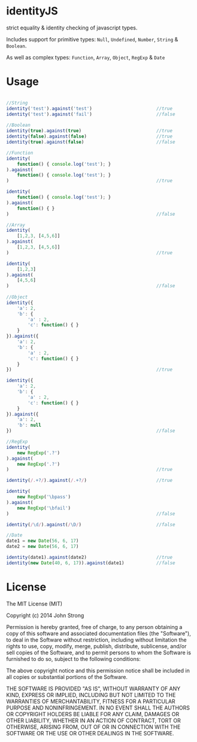 identityJS
==========

strict equality &amp; identity checking of javascript types.

Includes support for primitive types: 
``Null``, ``Undefined``, ``Number``, ``String`` & ``Boolean``.

As well as complex types:
``Function``, ``Array``, ``Object``, ``RegExp`` & ``Date``

Usage
=====
```javascript

//String
identity('test').against('test') 						//true
identity('test').against('fail')						//false
		
//Boolean
identity(true).against(true) 							//true
identity(false).against(false)							//true
identity(true).against(false) 							//false

//Function
identity(
	function() { console.log('test'); }
).against( 
	function() { console.log('test'); }
)														//true

identity(
	function() { console.log('test'); }
).against(
	function() { }
)													 	//false

//Array
identity(
	[1,2,3, [4,5,6]]
).against( 
	[1,2,3, [4,5,6]]
)														//true

identity(
	[1,2,3]
).against( 
	[4,5,6]
)														//false
	
//Object
identity({ 
	'a': 2,
	'b': { 
		'a' : 2, 
		'c': function() { } 
	}
}).against({ 
	'a': 2, 
	'b': { 
		'a' : 2, 
		'c': function() { } 
	}
})														//true

identity({ 
	'a': 2,
	'b': { 
		'a' : 2, 
		'c': function() { } 
	}
}).against({ 
	'a': 2, 
	'b': null
})														//false

//RegExp
identity(
	new RegExp('.?')
).against(
	new RegExp('.?')
)														//true

identity(/.+?/).against(/.+?/)							//true

identity(
	new RegExp('\bpass')
).against(
	new RegExp('\bfail')
)														//false

identity(/\d/).against(/\D/)							//false

//Date
date1 = new Date(56, 6, 17)
date2 = new Date(56, 6, 17)

identity(date1).against(date2)							//true
identity(new Date(40, 6, 17)).against(date1)			//false

```


License
=======
The MIT License (MIT)

Copyright (c) 2014 John Strong

Permission is hereby granted, free of charge, to any person obtaining a copy
of this software and associated documentation files (the "Software"), to deal
in the Software without restriction, including without limitation the rights
to use, copy, modify, merge, publish, distribute, sublicense, and/or sell
copies of the Software, and to permit persons to whom the Software is
furnished to do so, subject to the following conditions:

The above copyright notice and this permission notice shall be included in all
copies or substantial portions of the Software.

THE SOFTWARE IS PROVIDED "AS IS", WITHOUT WARRANTY OF ANY KIND, EXPRESS OR
IMPLIED, INCLUDING BUT NOT LIMITED TO THE WARRANTIES OF MERCHANTABILITY,
FITNESS FOR A PARTICULAR PURPOSE AND NONINFRINGEMENT. IN NO EVENT SHALL THE
AUTHORS OR COPYRIGHT HOLDERS BE LIABLE FOR ANY CLAIM, DAMAGES OR OTHER
LIABILITY, WHETHER IN AN ACTION OF CONTRACT, TORT OR OTHERWISE, ARISING FROM,
OUT OF OR IN CONNECTION WITH THE SOFTWARE OR THE USE OR OTHER DEALINGS IN THE
SOFTWARE.
